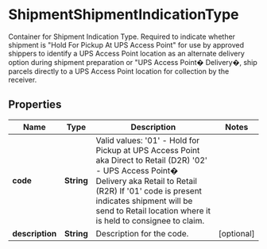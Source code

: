 

# ShipmentShipmentIndicationType

Container for Shipment Indication Type.  Required to indicate whether shipment is \"Hold For Pickup At UPS Access Point\" for use by approved shippers to identify a UPS Access Point location as an alternate delivery option during shipment preparation or \"UPS Access Point� Delivery�, ship parcels directly to a UPS Access Point location for collection by the receiver.

## Properties

| Name | Type | Description | Notes |
|------------ | ------------- | ------------- | -------------|
|**code** | **String** | Valid values:  &#39;01&#39; - Hold for Pickup at UPS Access Point aka Direct to Retail (D2R) &#39;02&#39; - UPS Access Point� Delivery aka Retail to Retail (R2R)  If &#39;01&#39; code is present indicates shipment will be send to Retail location where it is held to consignee to claim. |  |
|**description** | **String** | Description for the code. |  [optional] |



